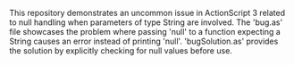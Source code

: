 This repository demonstrates an uncommon issue in ActionScript 3 related to null handling when parameters of type String are involved.  The 'bug.as' file showcases the problem where passing 'null' to a function expecting a String causes an error instead of printing 'null'.  'bugSolution.as' provides the solution by explicitly checking for null values before use.